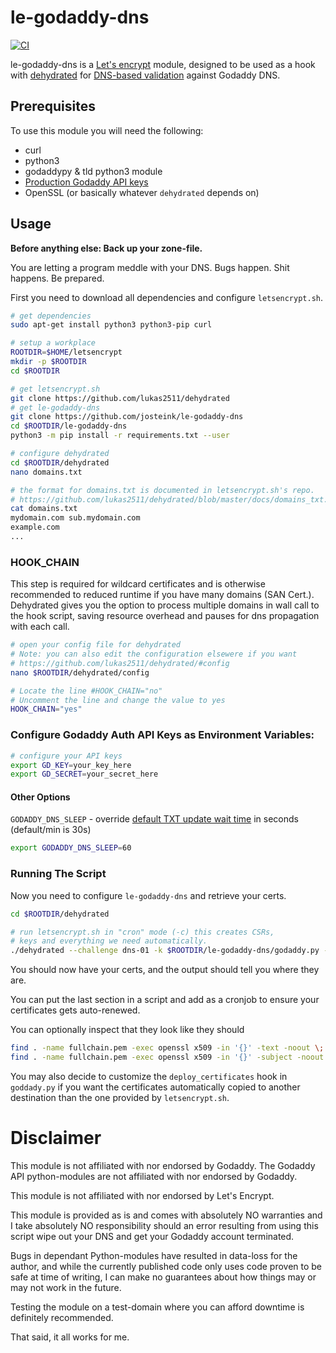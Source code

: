 
# le-godaddy-dns

[![CI](https://github.com/josteink/le-godaddy-dns/actions/workflows/ci.yml/badge.svg)](https://github.com/josteink/le-godaddy-dns/actions/workflows/ci.yml)

le-godaddy-dns is a [Let's encrypt](https://letsencrypt.org/) module,
designed to be used as a hook with
[dehydrated](https://github.com/lukas2511/dehydrated) for
[DNS-based validation](https://github.com/lukas2511/dehydrated/blob/master/docs/dns-verification.md)
against Godaddy DNS.

## Prerequisites

To use this module you will need the following:

* curl
* python3
* godaddypy & tld python3 module
* [Production Godaddy API keys](https://developer.godaddy.com/keys/)
* OpenSSL (or basically whatever `dehydrated` depends on)

## Usage

**Before anything else: Back up your zone-file.**

You are letting a program meddle with your DNS. Bugs happen. Shit
happens. Be prepared.

First you need to download all dependencies and configure `letsencrypt.sh`.

````bash
# get dependencies
sudo apt-get install python3 python3-pip curl

# setup a workplace
ROOTDIR=$HOME/letsencrypt
mkdir -p $ROOTDIR
cd $ROOTDIR

# get letsencrypt.sh
git clone https://github.com/lukas2511/dehydrated
# get le-godaddy-dns
git clone https://github.com/josteink/le-godaddy-dns
cd $ROOTDIR/le-godaddy-dns
python3 -m pip install -r requirements.txt --user

# configure dehydrated
cd $ROOTDIR/dehydrated
nano domains.txt

# the format for domains.txt is documented in letsencrypt.sh's repo.
# https://github.com/lukas2511/dehydrated/blob/master/docs/domains_txt.md
cat domains.txt
mydomain.com sub.mydomain.com
example.com
...
````

### HOOK_CHAIN

This step is required for wildcard certificates and is otherwise recommended 
to reduced runtime if you have many domains (SAN Cert.). Dehydrated gives you
the option to process multiple domains in wall call to the hook script, saving 
resource overhead and pauses for dns propagation with each call.

````bash
# open your config file for dehydrated
# Note: you can also edit the configuration elsewere if you want
# https://github.com/lukas2511/dehydrated/#config
nano $ROOTDIR/dehydrated/config

# Locate the line #HOOK_CHAIN="no"
# Uncomment the line and change the value to yes
HOOK_CHAIN="yes"
````

### Configure Godaddy Auth API Keys as Environment Variables:

````bash
# configure your API keys
export GD_KEY=your_key_here
export GD_SECRET=your_secret_here
````

#### Other Options
`GODADDY_DNS_SLEEP` - override [default TXT update wait time](https://github.com/josteink/le-godaddy-dns/issues/141) in seconds (default/min is 30s)
````bash
export GODADDY_DNS_SLEEP=60
````

### Running The Script

Now you need to configure `le-godaddy-dns` and retrieve your certs.

````bash
cd $ROOTDIR/dehydrated

# run letsencrypt.sh in "cron" mode (-c) this creates CSRs, 
# keys and everything we need automatically.
./dehydrated --challenge dns-01 -k $ROOTDIR/le-godaddy-dns/godaddy.py -c

````

You should now have your certs, and the output should tell you where
they are.

You can put the last section in a script and add as a cronjob to
ensure your certificates gets auto-renewed.

You can optionally inspect that they look like they should

````bash
find . -name fullchain.pem -exec openssl x509 -in '{}' -text -noout \;
find . -name fullchain.pem -exec openssl x509 -in '{}' -subject -noout \;
````

You may also decide to customize the `deploy_certificates` hook in
`goddady.py` if you want the certificates automatically copied
to another destination than the one provided by `letsencrypt.sh`.

# Disclaimer

This module is not affiliated with nor endorsed by Godaddy. The
Godaddy API python-modules are not affiliated with nor endorsed by
Godaddy.

This module is not affiliated with nor endorsed by Let's Encrypt.

This module is provided as is and comes with absolutely NO warranties
and I take absolutely NO responsibility should an error resulting from
using this script wipe out your DNS and get your Godaddy account
terminated.

Bugs in dependant Python-modules have resulted in data-loss for the
author, and while the currently published code only uses code proven
to be safe at time of writing, I can make no guarantees about how
things may or may not work in the future.

Testing the module on a test-domain where you can afford downtime is
definitely recommended.

That said, it all works for me.
